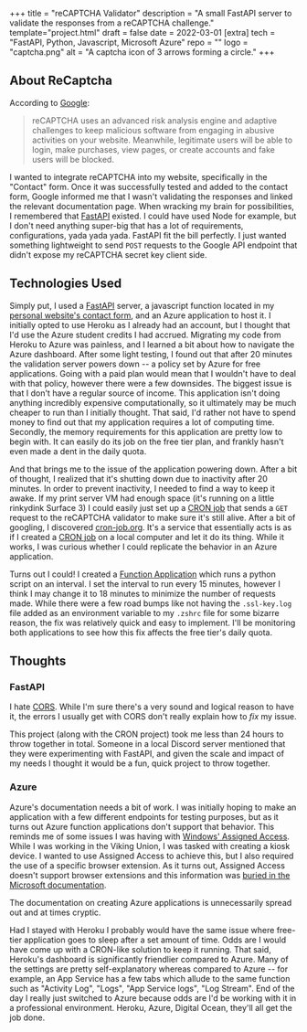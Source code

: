 +++
title = "reCAPTCHA Validator"
description = "A small FastAPI server to validate the responses from a reCAPTCHA challenge."
template="project.html"
draft = false
date = 2022-03-01
[extra]
tech = "FastAPI, Python, Javascript, Microsoft Azure"
repo = ""
logo = "captcha.png"
alt = "A captcha icon of 3 arrows forming a circle."
+++

## About ReCaptcha

According to [Google](https://www.google.com/recaptcha/about/):

>  reCAPTCHA uses an advanced risk analysis engine and adaptive challenges to keep malicious software from engaging in abusive activities on your website. Meanwhile, legitimate users will be able to login, make purchases, view pages, or create accounts and fake users will be blocked. 


I wanted to integrate reCAPTCHA into my website, specifically in the "Contact" form. Once it was successfully tested and added to the contact form, Google informed
me that I wasn't validating the responses and linked the relevant documentation page. When wracking my brain for 
possibilities, I remembered that [FastAPI](https://fastapi.tiangolo.com/) existed. I could have used Node for example,
but I don't need anything super-big that has a lot of requirements, configurations, yada yada yada. FastAPI fit the bill perfectly. I just wanted something lightweight to send `POST` requests to the Google API endpoint that didn't expose my reCAPTCHA secret key client side. 

## Technologies Used

Simply put, I used a [FastAPI](https://fastapi.tiangolo.com/) server, a javascript function located in my [personal website's contact form](https://www.michaelkennedy.dev/contact/), and an Azure application to host it. I initially opted to use Heroku as I already had an account, 
but I thought that I'd use the Azure student credits I had accrued. Migrating my code from Heroku to Azure was painless, and I learned a bit about how to navigate the Azure dashboard. After some light testing, I found out that after
20 minutes the validation server powers down -- a policy set by Azure for free applications. Going with a paid plan would mean that I wouldn't have to deal with that policy, however there were a few downsides. The biggest issue is that I don't have a regular source of income.
This application isn't doing anything incredibly expensive computationally, so it ultimately may be much cheaper to run than I initially thought. That said, I'd rather not have to spend money to find out that my application requires a lot of computing time. Secondly, the memory requirements
for this application are pretty low to begin with. It can easily do its job on the free tier plan, and frankly hasn't even made a dent in the daily quota. 

And that brings me to the issue of the application powering down. After a bit of thought, I realized that it's shutting down due to inactivity after 20 minutes. In order to prevent inactivity, I needed to find a way to keep it awake. If my print server VM had enough space (it's running
on a little rinkydink Surface 3) I could easily just set up a [CRON job](https://ostechnix.com/a-beginners-guide-to-cron-jobs/) that sends a `GET` request to the reCAPTCHA validator to make sure it's still alive. After a bit of googling, I discovered [cron-job.org](https://cron-job.org/en/).
It's a service that essentially acts is as if I created a [CRON job](https://ostechnix.com/a-beginners-guide-to-cron-jobs/) on a local computer and let it do its thing. While it works, I was curious whether I could replicate the behavior in an Azure application. 

Turns out I could! I created a [Function Application](https://docs.microsoft.com/en-us/azure/azure-functions/functions-overview) which runs a python script on an interval. I set the interval to run every 15 minutes, however I think I may change it to 18 minutes to minimize the number of requests made.
While there were a few road bumps like not having the `.ssl-key.log` file added as an environment variable to my `.zshrc` file for some bizarre reason, the fix was relatively quick and easy to implement. I'll be monitoring both applications to see how this fix affects the free tier's daily quota. 

## Thoughts

### FastAPI

I hate [CORS](https://developer.mozilla.org/en-US/docs/Web/HTTP/CORS). While I'm sure there's a very sound and logical reason to have it, the errors I usually get with CORS don't really explain how to *fix* my issue.

This project (along with the CRON project) took me less than 24 hours to throw together in total. Someone in a local Discord server mentioned that they were experimenting with FastAPI, and given the scale
and impact of my needs I thought it would be a fun, quick project to throw together. 

### Azure

Azure's documentation needs a bit of work. I was initially hoping to make an application with a few different endpoints for testing purposes, but as it turns out Azure function applications don't support that behavior. This reminds me of some issues I was having with
[Windows' Assigned Access](https://docs.microsoft.com/en-us/windows/configuration/guidelines-for-assigned-access-app). While I was working in the Viking Union, I was tasked with creating a kiosk device. I wanted to use Assigned Access to achieve this, but I also required
the use of a specific browser extension. As it turns out, Assigned Access doesn't support browser extensions and this information was [buried in the Microsoft documentation](https://docs.microsoft.com/en-us/deployedge/microsoft-edge-configure-kiosk-mode#functional-limitations).

The documentation on creating Azure applications is unnecessarily spread out and at times cryptic.

Had I stayed with Heroku I probably would have the same issue where free-tier application goes to sleep after a set amount of time. Odds are I would have come up with a CRON-like solution to keep it running. That said, Heroku's dashboard is significantly friendlier compared to Azure. Many
of the settings are pretty self-explanatory whereas compared to Azure -- for example, an App Service has a few tabs which allude to the same function such as "Activity Log", "Logs", "App Service logs", "Log Stream". End of the day I really just switched to Azure because odds are I'd be working
with it in a professional environment. Heroku, Azure, Digital Ocean, they'll all get the job done. 

